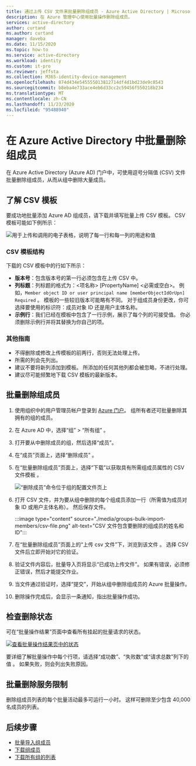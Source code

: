 ```yaml
---
title: 通过上传 CSV 文件来批量删除组成员 - Azure Active Directory | Microsoft Docs
description: 在 Azure 管理中心使用批量操作删除组成员。
services: active-directory
author: curtand
ms.author: curtand
manager: daveba
ms.date: 11/15/2020
ms.topic: how-to
ms.service: active-directory
ms.workload: identity
ms.custom: it-pro
ms.reviewer: jeffsta
ms.collection: M365-identity-device-management
ms.openlocfilehash: 874d434e545555013812714df4d1bd23de9c8543
ms.sourcegitcommit: b8eba4e733ace4eb6d33cc2c59456f550218b234
ms.translationtype: MT
ms.contentlocale: zh-CN
ms.lasthandoff: 11/23/2020
ms.locfileid: "95488940"
---
```

# <a name="bulk-remove-group-members-in-azure-active-directory"></a>在 Azure Active Directory 中批量删除组成员

在 Azure Active Directory (Azure AD) 门户中，可使用逗号分隔值 (CSV) 文件批量删除组成员，从而从组中删除大量成员。

## <a name="understand-the-csv-template"></a>了解 CSV 模板

要成功地批量添加 Azure AD 组成员，请下载并填写批量上传 CSV 模板。 CSV 模板可能如下例所示：

![用于上传和调用的电子表格，说明了每一行和每一列的用途和值](./media/groups-bulk-remove-members/template-example.png)

### <a name="csv-template-structure"></a>CSV 模板结构

下载的 CSV 模板中的行如下所示：

- **版本号**：包含版本号的第一行必须包含在上传 CSV 中。
- **列标题**：列标题的格式为：&lt;项名称&gt; [PropertyName] &lt;必需或空白&gt;。 例如，`Member object ID or user principal name [memberObjectIdOrUpn] Required` 。 模板的一些较旧版本可能略有不同。 对于组成员身份更改，你可选择要使用的标识符：成员对象 ID 还是用户主体名称。
- **示例行**：我们已经在模板中包含了一行示例，展示了每个列的可接受值。 你必须删除示例行并将其替换为你自己的项。

### <a name="additional-guidance"></a>其他指南

- 不得删除或修改上传模板的前两行，否则无法处理上传。
- 所需的列会先列出。
- 建议不要将新列添加到模板。 所添加的任何其他列都会被忽略，不进行处理。
- 建议尽可能频繁地下载 CSV 模板的最新版本。

## <a name="to-bulk-remove-group-members"></a>批量删除组成员

1. 使用组织中的用户管理员帐户登录到 [Azure 门户](https://portal.azure.com)。 组所有者还可批量删除其拥有的组的成员。
1. 在 Azure AD 中，选择“组” > “所有组” 。
1. 打开要从中删除成员的组，然后选择“成员”。
1. 在“成员”页面上，选择“删除成员” 。
1. 在“批量删除组成员”页面上，选择“下载”以获取具有所需组成员属性的 CSV 文件模板 。

   ![“删除成员”命令位于组的配置文件页上](./media/groups-bulk-remove-members/remove-panel.png)

1. 打开 CSV 文件，并为要从组中删除的每个组成员添加一行（所需值为成员对象 ID 或用户主体名称）。 然后保存文件。

    :::image type="content" source="./media/groups-bulk-import-members/csv-file.png" alt-text="CSV 文件包含要删除的组成员的姓名和 ID":::

1. 在“批量删除组成员”页面上的“上传 csv 文件”下，浏览到该文件 。 选择 CSV 文件后立即开始对它的验证。
1. 验证文件内容后，批量导入页将显示“已成功上传文件”。 如果有错误，必须修正错误，然后才能提交作业。
1. 当文件通过验证时，选择“提交”，开始从组中删除组成员的 Azure 批量操作。
1. 删除操作完成后，会显示一条通知，指出批量操作成功。

## <a name="check-removal-status"></a>检查删除状态

可在“批量操作结果”页面中查看所有挂起的批量请求的状态。

[![查看批量操作结果页中的状态](./media/groups-bulk-remove-members/bulk-center.png)](./media/groups-bulk-remove-members/bulk-center.png#lightbox)

要详细了解批量操作中每个行项，请选择“成功数”、“失败数”或“请求总数”列下的值  。 如果失败，则会列出失败原因。

## <a name="bulk-removal-service-limits"></a>批量删除服务限制

删除组成员列表的每个批量活动最多可运行一小时。 这样可删除至少包含 40,000 名成员的列表。

## <a name="next-steps"></a>后续步骤

- [批量导入组成员](groups-bulk-import-members.md)
- [下载组成员](groups-bulk-download-members.md)
- [下载所有组的列表](groups-bulk-download.md)
